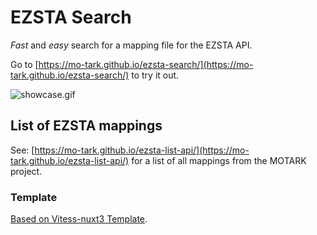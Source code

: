 # EZSTA Search

_Fast_ and _easy_ search for a mapping file for the EZSTA API.




Go to [https://mo-tark.github.io/ezsta-search/](https://mo-tark.github.io/ezsta-search/) to try it out.

![showcase.gif](docs/showcase.gif)


## List of EZSTA mappings
See: [https://mo-tark.github.io/ezsta-list-api/](https://mo-tark.github.io/ezsta-list-api/) for a list of all mappings from the MOTARK project.

### Template
[Based on Vitess-nuxt3 Template](https://github.com/antfu/vitesse-nuxt3/).
